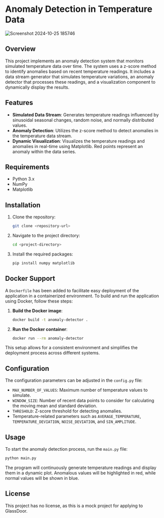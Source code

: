# Anomaly Detection in Temperature Data

![Screenshot 2024-10-25 185746](https://github.com/user-attachments/assets/ff4a2d9a-ae48-49f8-be6c-bab8f45ba0d1)

## Overview

This project implements an anomaly detection system that monitors simulated temperature data over time. The system uses a z-score method to identify anomalies based on recent temperature readings. It includes a data stream generator that simulates temperature variations, an anomaly detector that processes these readings, and a visualization component to dynamically display the results.

## Features

- **Simulated Data Stream**: Generates temperature readings influenced by sinusoidal seasonal changes, random noise, and normally distributed values.
- **Anomaly Detection**: Utilizes the z-score method to detect anomalies in the temperature data stream.
- **Dynamic Visualization**: Visualizes the temperature readings and anomalies in real-time using Matplotlib. Red points represent an anomaly within the data series.

## Requirements

- Python 3.x
- NumPy
- Matplotlib

## Installation

1. Clone the repository:

   ```bash
   git clone <repository-url>
   ```

2. Navigate to the project directory:

   ```bash
   cd <project-directory>
   ```

3. Install the required packages:

   ```bash
   pip install numpy matplotlib
   ```

## Docker Support

A `Dockerfile` has been added to facilitate easy deployment of the application in a containerized environment. To build and run the application using Docker, follow these steps:

1. **Build the Docker image**:

   ```bash
   docker build -t anomaly-detector .
   ```

2. **Run the Docker container**:

   ```bash
   docker run --rm anomaly-detector
   ```

This setup allows for a consistent environment and simplifies the deployment process across different systems.


## Configuration

The configuration parameters can be adjusted in the `config.py` file:

- `MAX_NUMBER_OF_VALUES`: Maximum number of temperature values to simulate.
- `WINDOW_SIZE`: Number of recent data points to consider for calculating the moving mean and standard deviation.
- `THRESHOLD`: Z-score threshold for detecting anomalies.
- Temperature-related parameters such as `AVERAGE_TEMPERATURE`, `TEMPERATURE_DEVIATION`, `NOISE_DEVIATION`, and `SIN_AMPLITUDE`.

## Usage

To start the anomaly detection process, run the `main.py` file:

```bash
python main.py
```

The program will continuously generate temperature readings and display them in a dynamic plot. Anomalous values will be highlighted in red, while normal values will be shown in blue.

## License

This project has no license, as this is a mock project for applying to GlassDoor.
